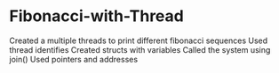 # Fibonacci-with-Thread
Created a multiple threads to print different fibonacci sequences
Used thread identifies
Created structs with variables
Called the system using join()
Used pointers and addresses

